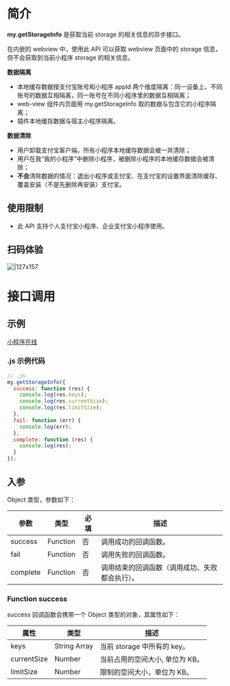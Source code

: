 # 简介

**my.getStorageInfo** 是获取当前 storage 的相关信息的异步接口。

在内嵌的 webview 中，使用此 API 可以获取 webview 页面中的 storage 信息，但不会获取到当前小程序 storage 的相关信息。

**数据隔离**
+ 本地缓存数据按支付宝账号和小程序 appId 两个维度隔离：同一设备上，不同账号的数据互相隔离，同一账号在不同小程序里的数据互相隔离；
+ web-view 组件内页面用 my.getStorageInfo 取的数据与包含它的小程序隔离；
+ 插件本地缓存数据与宿主小程序隔离。

**数据清除**
+ 用户卸载支付宝客户端，所有小程序本地缓存数据会被一并清除；
+ 用户在我“我的小程序”中删除小程序，被删除小程序的本地缓存数据会被清除；
+ **不会**清除数据的情况：退出小程序或支付宝、在支付宝的设置界面清除缓存、覆盖安装（不是先删除再安装）支付宝。

## 使用限制
- 此 API 支持个人支付宝小程序、企业支付宝小程序使用。

## 扫码体验

![|127x157](https://gw.alipayobjects.com/zos/skylark-tools/public/files/c3268c2a3fa17b2d75125698a19b64fd.jpeg#align=left&display=inline&height=157&margin=%5Bobject%20Object%5D&originHeight=157&originWidth=127&status=done&style=none&width=127)

# 接口调用

## 示例

[小程序在线](https://opendocs.alipay.com/openbox/mini/opendocs/storage?view=preview&defaultPage=pages/index/index&defaultOpenedFiles=pages/index/index&theme=light)

### .js 示例代码

```javascript
// .js
my.getStorageInfo({
  success: function (res) {
    console.log(res.keys);
    console.log(res.currentSize);
    console.log(res.limitSize);
  },
  fail: function (err) {
    console.log(err);
  },
  complete: function (res) {
    console.log(res);
  }
});
```

## 入参

Object 类型，参数如下：

| **参数** | **类型** | **必填** | **描述** |
| --- | --- | --- | --- |
| success | Function | 否 | 调用成功的回调函数。 |
| fail | Function | 否 | 调用失败的回调函数。 |
| complete | Function | 否 | 调用结束的回调函数（调用成功、失败都会执行）。 |

### Function success

success 回调函数会携带一个 Object 类型的对象，其属性如下：

| **属性**    | **类型**     | **描述**                        |
| ----------- | ------------ | ------------------------------- |
| keys        | String Array | 当前 storage 中所有的 key。     |
| currentSize | Number       | 当前占用的空间大小, 单位为 KB。 |
| limitSize   | Number       | 限制的空间大小，单位为 KB。     |
